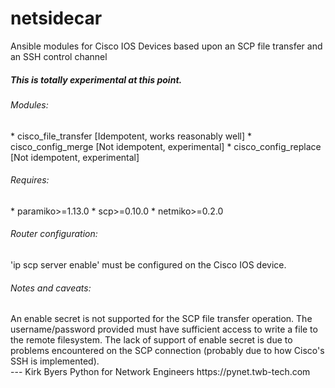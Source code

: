 # netsidecar
Ansible modules for Cisco IOS Devices based upon an SCP file transfer and an SSH control channel

<h5>This is totally experimental at this point.</h5>  

<h6>Modules: </h6>
* cisco_file_transfer     [Idempotent, works reasonably well]  
* cisco_config_merge      [Not idempotent, experimental]  
* cisco_config_replace    [Not idempotent, experimental]  

<h6>Requires:</h6>
* paramiko>=1.13.0  
* scp>=0.10.0  
* netmiko>=0.2.0  

<h6>Router configuration:</h6>
'ip scp server enable' must be configured on the Cisco IOS device.  

<h6>Notes and caveats:</h6>
An enable secret is not supported for the SCP file transfer operation. The username/password 
provided must have sufficient access to write a file to the remote filesystem. The lack of support 
of enable secret is due to problems encountered on the SCP connection (probably due to how Cisco's 
SSH is implemented).


<br>
---   
Kirk Byers  
Python for Network Engineers  
https://pynet.twb-tech.com  
